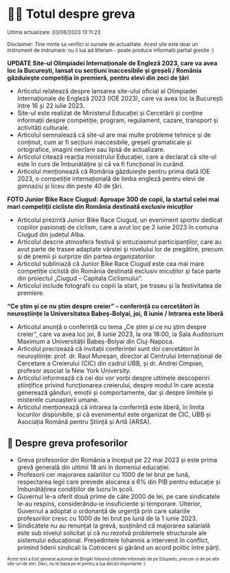 # 👩‍🏫 Totul despre greva
<sub>Ultima actualizare: 03/06/2023 13:11:23</sub>

<sub>Disclaimer: Tine minte sa verifici si sursele de actualitate. Acest site este doar un instrument de indrumare: nu il lua ad litteram - poate produce informatii partial gresite :)</sub>

**UPDATE Site-ul Olimpiadei Internaționale de Engleză 2023, care va avea loc la București, lansat cu secțiuni inaccesibile și greșeli / România găzduiește competiția în premieră, pentru elevi din zeci de țări**
- Articolul relatează despre lansarea site-ului oficial al Olimpiadei Internaționale de Engleză 2023 (IOE 2023), care va avea loc la București între 16 și 22 iulie 2023.
- Site-ul este realizat de Ministerul Educației și Cercetării și conține informații despre competiție, program, regulament, cazare, transport și activități culturale.
- Articolul semnalează că site-ul are mai multe probleme tehnice și de conținut, cum ar fi secțiuni inaccesibile, greșeli gramaticale și ortografice, imagini neclare sau lipsă de actualizare.
- Articolul citează reacția ministrului Educației, care a declarat că site-ul este în curs de îmbunătățire și că va fi funcțional în curând.
- Articolul menționează că România găzduiește pentru prima dată IOE 2023, o competiție internațională de limba engleză pentru elevi de gimnaziu și liceu din peste 40 de țări.

**FOTO Junior Bike Race Ciugud: Aproape 300 de copii, la startul celei mai mari competiții cicliste din România destinată exclusiv micuților**
- Articolul prezintă Junior Bike Race Ciugud, un eveniment sportiv dedicat copiilor pasionați de ciclism, care a avut loc pe 2 iunie 2023 în comuna Ciugud din județul Alba.
- Articolul descrie atmosfera festivă și entuziasmul participanților, care au avut parte de trasee adaptate vârstei și nivelului lor de pregătire, precum și de premii și surprize din partea organizatorilor.
- Articolul subliniază că Junior Bike Race Ciugud este cea mai mare competiție ciclistă din România destinată exclusiv micuților și face parte din proiectul „Ciugud – Capitala Ciclismului”.
- Articolul include fotografii cu copiii la start, pe traseu și la festivitatea de premiere.

**“Ce știm și ce nu știm despre creier” – conferință cu cercetători în neuroștiințe la Universitatea Babeș-Bolyai, joi, 8 iunie / Intrarea este liberă**
- Articolul anunță o conferință cu tema „Ce știm și ce nu știm despre creier”, care va avea loc joi, 8 iunie 2023, la ora 18:00, la Sala Auditorium Maximum a Universității Babeș-Bolyai din Cluj-Napoca.
- Articolul precizează că invitații conferinței sunt doi cercetători în neuroștiințe: prof. dr. Raul Mureșan, director al Centrului Internațional de Cercetare a Creierului (CIC) din cadrul UBB, și dr. Andrei Cimpian, profesor asociat la New York University.
- Articolul informează că cei doi vor vorbi despre ultimele descoperiri științifice privind funcționarea creierului, despre modul în care acesta generează gânduri, emoții și comportamente, dar și despre limitele și misterele cunoașterii umane.
- Articolul menționează că intrarea la conferință este liberă, în limita locurilor disponibile, și că evenimentul este organizat de CIC, UBB și Asociația Română pentru Știință și Artă (ARSA).

## 🏫 Despre greva profesorilor
- Greva profesorilor din România a început pe 22 mai 2023 și este prima grevă generală din ultimii 18 ani în domeniul educației.
- Profesorii cer majorarea salariilor cu 1000 de lei brut pe lună, respectarea legii care prevede alocarea a 6% din PIB pentru educație și îmbunătățirea condițiilor de lucru în școli.
- Guvernul le-a oferit două prime de câte 2000 de lei, pe care sindicatele le-au respins, considerându-le insuficiente și temporare. Ulterior, Guvernul a adoptat o ordonanță de urgență prin care salariile profesorilor cresc cu 1000 de lei brut pe lună de la 1 iunie 2023.
- Sindicatele nu au renunțat la grevă, susținând că majorarea salarială este sub nivelul solicitat și că nu rezolvă problemele structurale ale sistemului educațional. Președintele Iohannis a intervenit în conflict, primind liderii sindicali la Cotroceni și gărând un acord politic între părți.


<sub><sub>Acest text a fost generat automat de BingAI folosind ultimele informatii de pe Edupedu, precum si de pe alte site-uri de stiri. Deci, nu te baza pe el pentru a lua decizii importante :)</sub></sub>